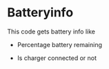 Batteryinfo
===========

This code gets battery info like

- Percentage battery remaining

- Is charger connected or not

